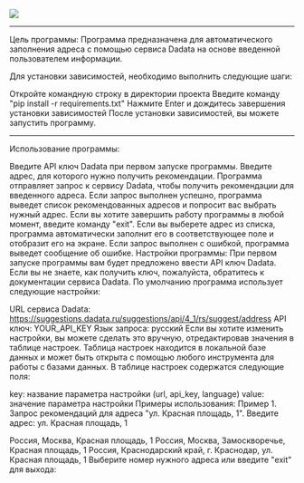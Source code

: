 <a href="https://git.io/typing-svg"><img src="https://readme-typing-svg.demolab.com?font=Fira+Code&pause=1000&center=true&vCenter=true&width=435&lines=DaDaTa_servise%F0%9F%87%B7%F0%9F%87%BA"/></a>

______
Цель программы:
Программа предназначена для автоматического заполнения адреса с помощью сервиса Dadata на основе введенной пользователем информации.

Для установки зависимостей, необходимо выполнить следующие шаги:

Откройте командную строку в директории проекта
Введите команду "pip install -r requirements.txt"
Нажмите Enter и дождитесь завершения установки зависимостей
После установки зависимостей, вы можете запустить программу.
______
Использование программы:

Введите API ключ Dadata при первом запуске программы.
Введите адрес, для которого нужно получить рекомендации.
Программа отправляет запрос к сервису Dadata, чтобы получить рекомендации для введенного адреса.
Если запрос выполнен успешно, программа выведет список рекомендованных адресов и попросит вас выбрать нужный адрес.
Если вы хотите завершить работу программы в любой момент, введите команду "exit".
Если вы выберете адрес из списка, программа автоматически заполнит его в соответствующее поле и отобразит его на экране.
Если запрос выполнен с ошибкой, программа выведет сообщение об ошибке.
Настройки программы:
При первом запуске программы вам будет предложено ввести API ключ Dadata. Если вы не знаете, как получить ключ, пожалуйста, обратитесь к документации сервиса Dadata. По умолчанию программа использует следующие настройки:

URL сервиса Dadata: https://suggestions.dadata.ru/suggestions/api/4_1/rs/suggest/address
API ключ: YOUR_API_KEY
Язык запроса: русский
Если вы хотите изменить настройки, вы можете сделать это вручную, отредактировав значения в таблице настроек. Таблица настроек находится в локальной базе данных и может быть открыта с помощью любого инструмента для работы с базами данных. В таблице настроек содержатся следующие поля:

key: название параметра настройки (url, api_key, language)
value: значение параметра настройки
Примеры использования:
Пример 1. Запрос рекомендаций для адреса "ул. Красная площадь, 1".
Введите адрес: ул. Красная площадь, 1

Россия, Москва, Красная площадь, 1
Россия, Москва, Замоскворечье, Красная площадь, 1
Россия, Краснодарский край, г. Краснодар, ул. Красная площадь, 1
Выберите номер нужного адреса или введите "exit" для выхода:

